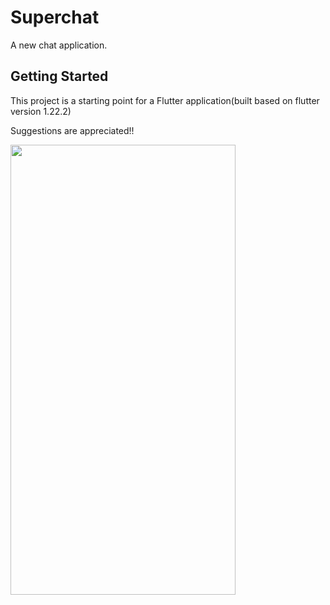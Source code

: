 # Superchat

A new chat application.

## Getting Started

This project is a starting point for a Flutter application(built based on flutter version 1.22.2)

Suggestions are appreciated!!

<img src="https://user-images.githubusercontent.com/84156356/120648863-bc1d2880-c499-11eb-9581-7d2a8892a68d.png" width="360" height="720"/>
